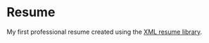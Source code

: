 Resume
======

My first professional resume created using the [XML resume library](http://sourceforge.net/projects/xmlresume/).
